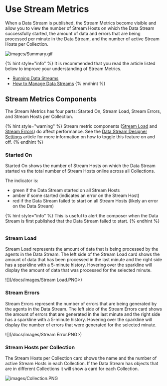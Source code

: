 # Use Stream Metrics

When a Data Stream is published, the Stream Metrics become visible and allow you to view the number of Stream Hosts on which the Data Stream successfully started, the amount of data and errors that are being processed per minute in the Data Stream, and the number of active Stream Hosts per Collection.  &#x20;

![images/Summary.gif](/docs/images/Summary.gif)

{% hint style="info" %}
It is recommended that you read the article listed below to improve your understanding of Stream Metrics.

* [Running Data Streams](../../concepts/data-stream/running-data-streams.md)
* [How to Manage Data Streams](manage-data-streams.md)
{% endhint %}

## Stream Metrics Components

The Stream Metrics has four parts: Started On, Stream Load, Stream Errors, and Stream Hosts per Collection.

{% hint style="warning" %}
Stream metric components ([Stream Load](use-stream-metrics.md#stream-load) and [Stream Errors](use-stream-metrics.md#stream-errors)) do affect performance. See the [Data Stream Designer Settings](../manage-site-settings.md#analytics) article for more information on how to toggle this feature on and off.
{% endhint %}

### Started On

Started On shows the number of Stream Hosts on which the Data Stream started vs the total number of Stream Hosts online across all Collections.

The indicator is:

* green if the Data Stream started on all Stream Hosts
* amber if some started (indicates an error on the Stream Host)
* red if the Data Stream failed to start on all Stream Hosts (likely an error on the Data Stream)

{% hint style="info" %}
This is useful to alert the composer when the Data Stream is first published that the Data Stream failed to start.&#x20;
{% endhint %}

<figure><img src="/docs/images/Started On.PNG" alt=""><figcaption></figcaption></figure>

### Stream Load

Stream Load represents the amount of data that is being processed by the agents in the Data Stream. The left side of the Stream Load card shows the amount of data that has been processed in the last minute and the right side has a sparkline with a 5-minute history. Hovering over the sparkline will display the amount of data that was processed for the selected minute.&#x20;

![](/docs/images/Stream Load.PNG>)

### Stream Errors

Stream Errors represent the number of errors that are being generated by the agents in the Data Stream. The left side of the Stream Errors card shows the amount of errors that are generated in the last minute and the right side has a sparkline with a 5-minute history. Hovering over the sparkline will display the number of errors that were generated for the selected minute.&#x20;

![](/docs/images/Stream Error.PNG>)

### Stream Hosts per Collection

The Stream Hosts per Collection card shows the name and the number of active Stream Hosts in each Collection. If the Data Stream has objects that are in different Collections it will show a card for each Collection.&#x20;

![images/Collection.PNG](/docs/images/Collection.PNG)






